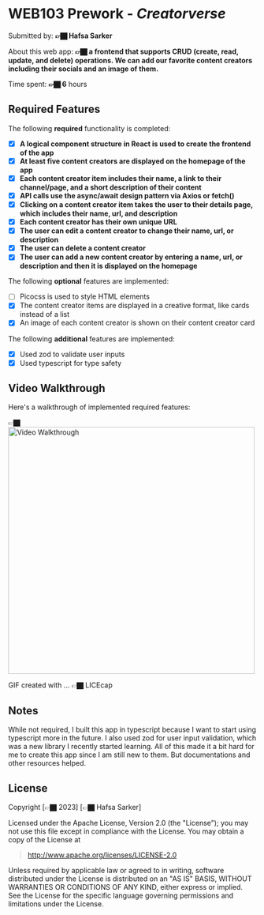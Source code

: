 # WEB103 Prework - *Creatorverse*

Submitted by: **👉🏿 Hafsa Sarker**

About this web app: **👉🏿 a frontend that supports CRUD (create, read, update, and delete) operations. We can add our favorite content creators including their socials and an image of them.**

Time spent: **👉🏿 6** hours

## Required Features

The following **required** functionality is completed:

<!-- 👉🏿👉🏿👉🏿 Make sure to check off completed functionality below -->
- [x] **A logical component structure in React is used to create the frontend of the app**
- [x] **At least five content creators are displayed on the homepage of the app**
- [x] **Each content creator item includes their name, a link to their channel/page, and a short description of their content**
- [x] **API calls use the async/await design pattern via Axios or fetch()**
- [x] **Clicking on a content creator item takes the user to their details page, which includes their name, url, and description**
- [x] **Each content creator has their own unique URL**
- [x] **The user can edit a content creator to change their name, url, or description**
- [x] **The user can delete a content creator**
- [x] **The user can add a new content creator by entering a name, url, or description and then it is displayed on the homepage**

The following **optional** features are implemented:

- [ ] Picocss is used to style HTML elements
- [x] The content creator items are displayed in a creative format, like cards instead of a list
- [x] An image of each content creator is shown on their content creator card

The following **additional** features are implemented:

* [x] Used zod to validate user inputs
* [x] Used typescript for type safety 

## Video Walkthrough

Here's a walkthrough of implemented required features:

👉🏿<img src='public\prework.gif' title='Video Walkthrough' width='500' alt='Video Walkthrough' />

<!-- Replace this with whatever GIF tool you used! -->
GIF created with ...  👉🏿 LICEcap
<!-- Recommended tools:
[Kap](https://getkap.co/) for macOS
[ScreenToGif](https://www.screentogif.com/) for Windows
[peek](https://github.com/phw/peek) for Linux. -->

## Notes

While not required, I built this app in typescript because I want to start using typescript more in the future. I also used zod for user input validation, which was a new library I recently started learning. All of this made it a bit hard for me to create this app since I am still new to them. But documentations and other resources helped. 

## License

Copyright [👉🏿 2023] [👉🏿 Hafsa Sarker]

Licensed under the Apache License, Version 2.0 (the "License"); you may not use this file except in compliance with the License. You may obtain a copy of the License at

> http://www.apache.org/licenses/LICENSE-2.0

Unless required by applicable law or agreed to in writing, software distributed under the License is distributed on an "AS IS" BASIS, WITHOUT WARRANTIES OR CONDITIONS OF ANY KIND, either express or implied. See the License for the specific language governing permissions and limitations under the License.
